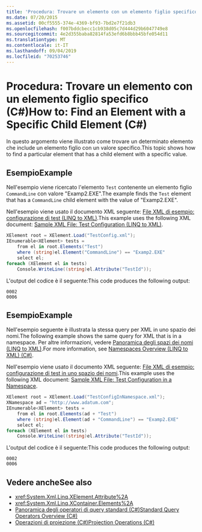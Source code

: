 ```yaml
---
title: 'Procedura: Trovare un elemento con un elemento figlio specifico (C#)'
ms.date: 07/20/2015
ms.assetid: 00cf5555-374e-4369-bf93-7bd2e7f21db3
ms.openlocfilehash: f007bddcbecc1cb938d05c7d444d29b6047749e8
ms.sourcegitcommit: 4e2d355baba82814fa53efd6b8bbb45bfe054d11
ms.translationtype: MT
ms.contentlocale: it-IT
ms.lasthandoff: 09/04/2019
ms.locfileid: "70253746"
---
```

# <a name="how-to-find-an-element-with-a-specific-child-element-c"></a><span data-ttu-id="29f7a-102">Procedura: Trovare un elemento con un elemento figlio specifico (C#)</span><span class="sxs-lookup"><span data-stu-id="29f7a-102">How to: Find an Element with a Specific Child Element (C#)</span></span>
<span data-ttu-id="29f7a-103">In questo argomento viene illustrato come trovare un determinato elemento che include un elemento figlio con un valore specifico.</span><span class="sxs-lookup"><span data-stu-id="29f7a-103">This topic shows how to find a particular element that has a child element with a specific value.</span></span>  
  
## <a name="example"></a><span data-ttu-id="29f7a-104">Esempio</span><span class="sxs-lookup"><span data-stu-id="29f7a-104">Example</span></span>  
 <span data-ttu-id="29f7a-105">Nell'esempio viene ricercato l'elemento `Test` contenente un elemento figlio `CommandLine` con valore "Examp2.EXE".</span><span class="sxs-lookup"><span data-stu-id="29f7a-105">The example finds the `Test` element that has a `CommandLine` child element with the value of "Examp2.EXE".</span></span>  
  
 <span data-ttu-id="29f7a-106">Nell'esempio viene usato il documento XML seguente: [File XML di esempio: configurazione di test (LINQ to XML)](./sample-xml-file-test-configuration-linq-to-xml.md).</span><span class="sxs-lookup"><span data-stu-id="29f7a-106">This example uses the following XML document: [Sample XML File: Test Configuration (LINQ to XML)](./sample-xml-file-test-configuration-linq-to-xml.md).</span></span>  
  
```csharp  
XElement root = XElement.Load("TestConfig.xml");  
IEnumerable<XElement> tests =  
    from el in root.Elements("Test")  
    where (string)el.Element("CommandLine") == "Examp2.EXE"  
    select el;  
foreach (XElement el in tests)  
    Console.WriteLine((string)el.Attribute("TestId"));  
```  
  
 <span data-ttu-id="29f7a-107">L'output del codice è il seguente:</span><span class="sxs-lookup"><span data-stu-id="29f7a-107">This code produces the following output:</span></span>  
  
```output  
0002  
0006  
```  
  
## <a name="example"></a><span data-ttu-id="29f7a-108">Esempio</span><span class="sxs-lookup"><span data-stu-id="29f7a-108">Example</span></span>  
 <span data-ttu-id="29f7a-109">Nell'esempio seguente è illustrata la stessa query per XML in uno spazio dei nomi.</span><span class="sxs-lookup"><span data-stu-id="29f7a-109">The following example shows the same query for XML that is in a namespace.</span></span> <span data-ttu-id="29f7a-110">Per altre informazioni, vedere [Panoramica degli spazi dei nomi (LINQ to XML)](namespaces-overview-linq-to-xml.md).</span><span class="sxs-lookup"><span data-stu-id="29f7a-110">For more information, see [Namespaces Overview (LINQ to XML) (C#)](namespaces-overview-linq-to-xml.md).</span></span>  
  
 <span data-ttu-id="29f7a-111">Nell'esempio viene usato il documento XML seguente: [File XML di esempio: configurazione di test in uno spazio dei nomi](./sample-xml-file-test-configuration-in-a-namespace1.md).</span><span class="sxs-lookup"><span data-stu-id="29f7a-111">This example uses the following XML document: [Sample XML File: Test Configuration in a Namespace](./sample-xml-file-test-configuration-in-a-namespace1.md).</span></span>  
  
```csharp  
XElement root = XElement.Load("TestConfigInNamespace.xml");  
XNamespace ad = "http://www.adatum.com";  
IEnumerable<XElement> tests =  
    from el in root.Elements(ad + "Test")  
    where (string)el.Element(ad + "CommandLine") == "Examp2.EXE"  
    select el;  
foreach (XElement el in tests)  
    Console.WriteLine((string)el.Attribute("TestId"));  
```  
  
 <span data-ttu-id="29f7a-112">L'output del codice è il seguente:</span><span class="sxs-lookup"><span data-stu-id="29f7a-112">This code produces the following output:</span></span>  
  
```output  
0002  
0006  
```  
  
## <a name="see-also"></a><span data-ttu-id="29f7a-113">Vedere anche</span><span class="sxs-lookup"><span data-stu-id="29f7a-113">See also</span></span>

- <xref:System.Xml.Linq.XElement.Attribute%2A>
- <xref:System.Xml.Linq.XContainer.Elements%2A>
- [<span data-ttu-id="29f7a-114">Panoramica degli operatori di query standard (C#)</span><span class="sxs-lookup"><span data-stu-id="29f7a-114">Standard Query Operators Overview (C#)</span></span>](./standard-query-operators-overview.md)
- [<span data-ttu-id="29f7a-115">Operazioni di proiezione (C#)</span><span class="sxs-lookup"><span data-stu-id="29f7a-115">Projection Operations (C#)</span></span>](./projection-operations.md)
